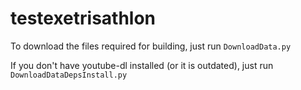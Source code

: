 # testexetrisathlon
To download the files required for building, just run `DownloadData.py`

If you don't have youtube-dl installed (or it is outdated), just run `DownloadDataDepsInstall.py`
